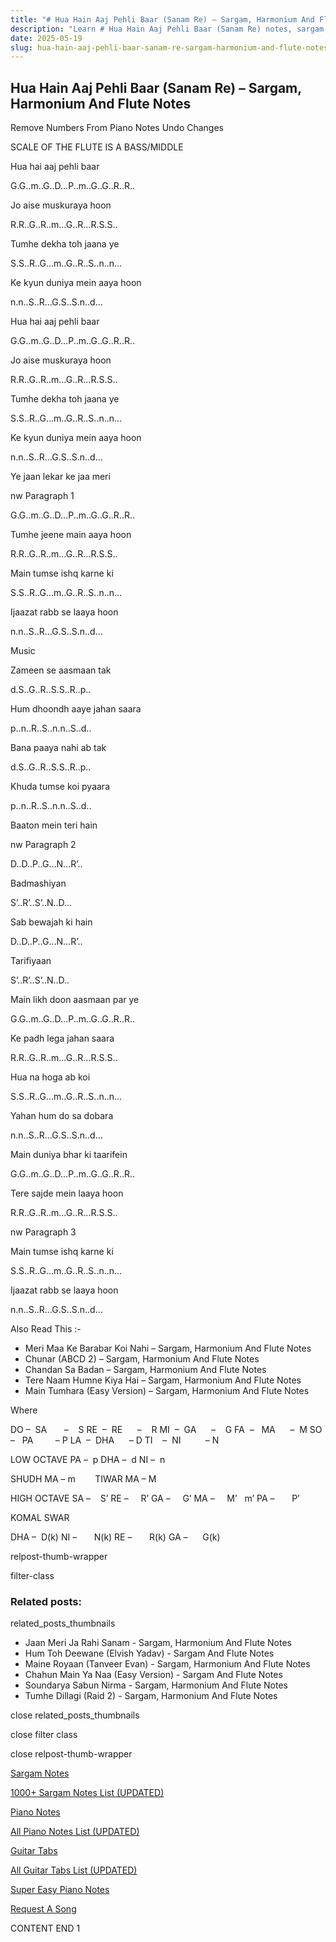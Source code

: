```yaml
---
title: "# Hua Hain Aaj Pehli Baar (Sanam Re) – Sargam, Harmonium And Flute Notes"
description: "Learn # Hua Hain Aaj Pehli Baar (Sanam Re) notes, sargam, harmonium notations and flute notes. Easy step-by-step tutorial for beginners."
date: 2025-05-19
slug: hua-hain-aaj-pehli-baar-sanam-re-sargam-harmonium-and-flute-notes
---
```


## Hua Hain Aaj Pehli Baar (Sanam Re) – Sargam, Harmonium And Flute Notes

Remove Numbers From Piano Notes
Undo Changes

SCALE OF THE FLUTE IS A BASS/MIDDLE

Hua hai aaj pehli baar

G.G..m..G..D…P..m..G..G..R..R..

Jo aise muskuraya hoon

R.R..G..R..m…G..R…R.S.S..

Tumhe dekha toh jaana ye

S.S..R..G…m..G..R..S..n..n…

Ke kyun duniya mein aaya hoon

n.n..S..R…G.S..S.n..d…

Hua hai aaj pehli baar

G.G..m..G..D…P..m..G..G..R..R..

Jo aise muskuraya hoon

R.R..G..R..m…G..R…R.S.S..

Tumhe dekha toh jaana ye

S.S..R..G…m..G..R..S..n..n…

Ke kyun duniya mein aaya hoon

n.n..S..R…G.S..S.n..d…

Ye jaan lekar ke jaa meri

nw Paragraph 1

G.G..m..G..D…P..m..G..G..R..R..

Tumhe jeene main aaya hoon

R.R..G..R..m…G..R…R.S.S..

Main tumse ishq karne ki

S.S..R..G…m..G..R..S..n..n…

Ijaazat rabb se laaya hoon

n.n..S..R…G.S..S.n..d…

Music

Zameen se aasmaan tak

d.S..G..R..S.S..R..p..

Hum dhoondh aaye jahan saara

p..n..R..S..n.n..S..d..

Bana paaya nahi ab tak

d.S..G..R..S.S..R..p..

Khuda tumse koi pyaara

p..n..R..S..n.n..S..d..

Baaton mein teri hain

nw Paragraph 2

D..D..P..G…N…R’..

Badmashiyan

S’..R’..S’..N..D…

Sab bewajah ki hain

D..D..P..G…N…R’..

Tarifiyaan

S’..R’..S’..N..D..

Main likh doon aasmaan par ye

G.G..m..G..D…P..m..G..G..R..R..

Ke padh lega jahan saara

R.R..G..R..m…G..R…R.S.S..

Hua na hoga ab koi

S.S..R..G…m..G..R..S..n..n…

Yahan hum do sa dobara

n.n..S..R…G.S..S.n..d…

Main duniya bhar ki taarifein

G.G..m..G..D…P..m..G..G..R..R..

Tere sajde mein laaya hoon

R.R..G..R..m…G..R…R.S.S..

nw Paragraph 3

Main tumse ishq karne ki

S.S..R..G…m..G..R..S..n..n…

Ijaazat rabb se laaya hoon

n.n..S..R…G.S..S.n..d…

Also Read This :-

* Meri Maa Ke Barabar Koi Nahi – Sargam, Harmonium And Flute Notes
* Chunar (ABCD 2) – Sargam, Harmonium And Flute Notes
* Chandan Sa Badan – Sargam, Harmonium And Flute Notes
* Tere Naam Humne Kiya Hai – Sargam, Harmonium And Flute Notes
* Main Tumhara (Easy Version) – Sargam, Harmonium And Flute Notes

Where

DO –  SA       –    S
RE  –  RE      –    R
MI  –  GA      –    G
FA  –   MA      –  M
SO  –   PA         – P
LA  –  DHA      – D
TI    –  NI          – N

LOW OCTAVE
PA –  p
DHA –  d
NI –  n

SHUDH MA – m        TIWAR MA – M

HIGH OCTAVE
SA –    S’
RE –     R’
GA –     G’
MA –     M’   m’
PA –       P’

KOMAL SWAR

DHA –  D(k)
NI –       N(k)
RE –       R(k)
GA –      G(k)

relpost-thumb-wrapper

filter-class

### Related posts:

related_posts_thumbnails

* Jaan Meri Ja Rahi Sanam - Sargam, Harmonium And Flute Notes
* Hum Toh Deewane (Elvish Yadav) - Sargam And Flute Notes
* Maine Royaan (Tanveer Evan) - Sargam, Harmonium And Flute Notes
* Chahun Main Ya Naa (Easy Version) - Sargam And Flute Notes
* Soundarya Sabun Nirma - Sargam, Harmonium And Flute Notes
* Tumhe Dillagi (Raid 2) - Sargam, Harmonium And Flute Notes

close related_posts_thumbnails

close filter class

close relpost-thumb-wrapper

[Sargam Notes](https://www.notationsworld.com/sargam-notes.html)

[1000+ Sargam Notes List (UPDATED)](https://www.notationsworld.com/all-songs-list-sargam-notes.html)

[Piano Notes](https://www.notationsworld.com/piano-notes.html)

[All Piano Notes List (UPDATED)](https://www.notationsworld.com/all-songs-list-piano-notes.html)

[Guitar Tabs](https://www.notationsworld.com/guitar-tabs.html)

[All Guitar Tabs List (UPDATED)](https://www.notationsworld.com/all-songs-list-guitar-tabs.html)

[Super Easy Piano Notes](https://studywall.in/)

[Request A Song](https://www.notationsworld.com/request-a-song.html)

CONTENT END 1

